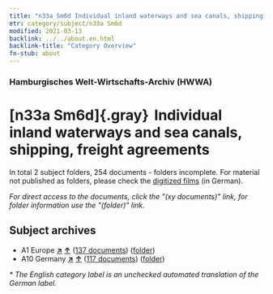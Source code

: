 ```yaml
---
title: "n33a Sm6d Individual inland waterways and sea canals, shipping, freight agreements"
etr: category/subject/n33a Sm6d
modified: 2021-03-13
backlink: ../../about.en.html
backlink-title: "Category Overview"
fn-stub: about
---
```


### Hamburgisches Welt-Wirtschafts-Archiv (HWWA)
# [n33a Sm6d]{.gray}&#8201; Individual inland waterways and sea canals, shipping, freight agreements&#160; 





In total 2 subject folders, 254 documents - folders incomplete.
For material not published as folders, please check the [digitized films](/film/h1_sh) (in German).

_For direct access to the documents, click the "(xy documents)" link, for folder information use the "(folder)" link._

## Subject archives


- A1 Europe [**&nearr;**](../../../geo/i/140892/about.en.html "Europe (all folders)") [**&uarr;**](../../../geo/about.en.html#A1 "Country category system") (<a href="https://pm20.zbw.eu/dfgview/sh/140892,145660" title="about: Europe : Individual inland waterways and sea canals, shipping, freight agreements" target="_blank">137 documents</a>) ([folder](http://purl.org/pressemappe20/folder/sh/140892,145660))
- A10 Germany [**&nearr;**](../../../geo/i/126128/about.en.html "Germany (all folders)") [**&uarr;**](../../../geo/about.en.html#A10 "Country category system") (<a href="https://pm20.zbw.eu/dfgview/sh/126128,145660" title="about: Germany : Individual inland waterways and sea canals, shipping, freight agreements" target="_blank">117 documents</a>) ([folder](http://purl.org/pressemappe20/folder/sh/126128,145660))


_* The English category label is an unchecked automated translation of the German label._

